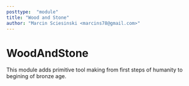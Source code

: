 ```yaml
---
posttype:  "module"  
title: "Wood and Stone"
author: "Marcin Sciesinski <marcins78@gmail.com>"
---
```

WoodAndStone
============

This module adds primitive tool making from first steps of humanity to begining of bronze age.
